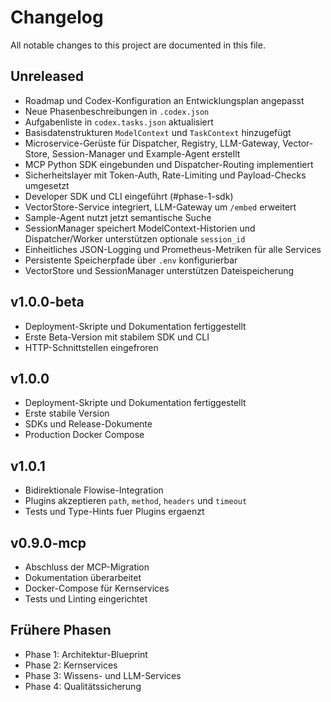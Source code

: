 # Changelog

All notable changes to this project are documented in this file.

## Unreleased
- Roadmap und Codex-Konfiguration an Entwicklungsplan angepasst
- Neue Phasenbeschreibungen in `.codex.json`
- Aufgabenliste in `codex.tasks.json` aktualisiert
- Basisdatenstrukturen `ModelContext` und `TaskContext` hinzugefügt
- Microservice-Gerüste für Dispatcher, Registry, LLM-Gateway, Vector-Store,
  Session-Manager und Example-Agent erstellt
- MCP Python SDK eingebunden und Dispatcher-Routing implementiert
- Sicherheitslayer mit Token-Auth, Rate-Limiting und Payload-Checks umgesetzt
- Developer SDK und CLI eingeführt (#phase-1-sdk)
- VectorStore-Service integriert, LLM-Gateway um `/embed` erweitert
- Sample-Agent nutzt jetzt semantische Suche
- SessionManager speichert ModelContext-Historien und Dispatcher/Worker
  unterstützen optionale `session_id`
- Einheitliches JSON-Logging und Prometheus-Metriken für alle Services
- Persistente Speicherpfade über `.env` konfigurierbar
- VectorStore und SessionManager unterstützen Dateispeicherung

## v1.0.0-beta
- Deployment-Skripte und Dokumentation fertiggestellt
- Erste Beta-Version mit stabilem SDK und CLI
- HTTP-Schnittstellen eingefroren

## v1.0.0
- Deployment-Skripte und Dokumentation fertiggestellt
- Erste stabile Version
- SDKs und Release-Dokumente
- Production Docker Compose

## v1.0.1
- Bidirektionale Flowise-Integration
- Plugins akzeptieren `path`, `method`, `headers` und `timeout`
- Tests und Type-Hints fuer Plugins ergaenzt

## v0.9.0-mcp
- Abschluss der MCP-Migration
- Dokumentation überarbeitet
- Docker-Compose für Kernservices
- Tests und Linting eingerichtet

## Frühere Phasen
- Phase 1: Architektur-Blueprint
- Phase 2: Kernservices
- Phase 3: Wissens- und LLM-Services
- Phase 4: Qualitätssicherung
